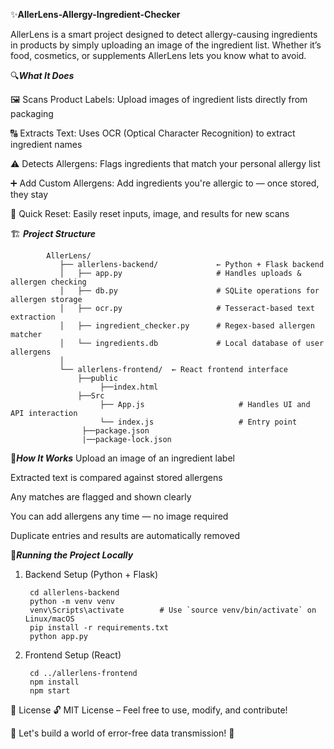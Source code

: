 ✨**AllerLens-Allergy-Ingredient-Checker**

AllerLens is a smart project designed to detect allergy-causing ingredients in products by simply uploading an image of the ingredient list. Whether it’s food, cosmetics, or supplements  AllerLens lets you know what to avoid.

🔍***What It Does***

🖼️ Scans Product Labels: Upload images of ingredient lists directly from packaging

🔠 Extracts Text: Uses OCR (Optical Character Recognition) to extract ingredient names

⚠️ Detects Allergens: Flags ingredients that match your personal allergy list

➕ Add Custom Allergens: Add ingredients you're allergic to — once stored, they stay

🔁 Quick Reset: Easily reset inputs, image, and results for new scans


🏗️ ***Project Structure***

            AllerLens/
               ├── allerlens-backend/             ← Python + Flask backend
               │   ├── app.py                     # Handles uploads & allergen checking
               │   ├── db.py                      # SQLite operations for allergen storage
               │   ├── ocr.py                     # Tesseract-based text extraction
               │   ├── ingredient_checker.py      # Regex-based allergen matcher
               │   └── ingredients.db             # Local database of user allergens
               │
               └── allerlens-frontend/  ← React frontend interface
                   ├──public
                        ├──index.html
                   ├──Src
                        ├── App.js                     # Handles UI and API interaction
                        └── index.js                   # Entry point
                    ├──package.json
                    |──package-lock.json


    

🧠***How It Works***
Upload an image of an ingredient label

Extracted text is compared against stored allergens

Any matches are flagged and shown clearly

You can add allergens any time — no image required

Duplicate entries and results are automatically removed

🧾***Running the Project Locally***


1. Backend Setup (Python + Flask)
   

        cd allerlens-backend
        python -m venv venv
        venv\Scripts\activate        # Use `source venv/bin/activate` on Linux/macOS
        pip install -r requirements.txt
        python app.py


2. Frontend Setup (React)


        cd ../allerlens-frontend
        npm install
        npm start



📜 License 🔓 MIT License – Feel free to use, modify, and contribute!

🎯 Let's build a world of error-free data transmission! 🚀
